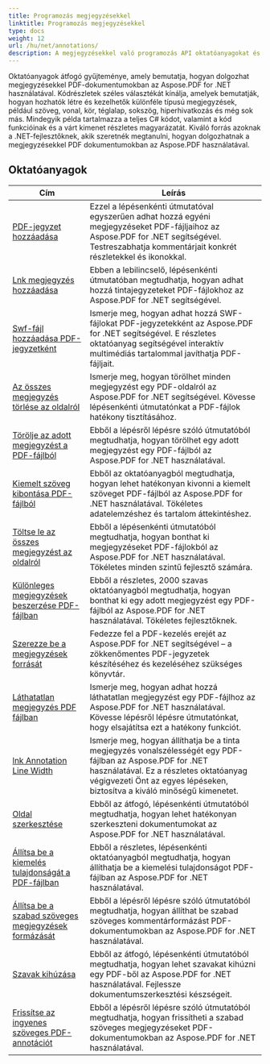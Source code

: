 ```yaml
---
title: Programozás megjegyzésekkel
linktitle: Programozás megjegyzésekkel
type: docs
weight: 12
url: /hu/net/annotations/
description: A megjegyzésekkel való programozás API oktatóanyagokat és Aspose.PDF for .NET kódrészleteit tartalmazza, amelyek magukban foglalják a megjegyzések hozzáadását, a kommentárok törlését, a kommentárinformációk lekérését és még sok mást.
---
```

Oktatóanyagok átfogó gyűjteménye, amely bemutatja, hogyan dolgozhat megjegyzésekkel PDF-dokumentumokban az Aspose.PDF for .NET használatával. Kódrészletek széles választékát kínálja, amelyek bemutatják, hogyan hozhatók létre és kezelhetők különféle típusú megjegyzések, például szöveg, vonal, kör, téglalap, sokszög, hiperhivatkozás és még sok más. Mindegyik példa tartalmazza a teljes C# kódot, valamint a kód funkcióinak és a várt kimenet részletes magyarázatát. Kiváló forrás azoknak a .NET-fejlesztőknek, akik szeretnék megtanulni, hogyan dolgozhatnak a megjegyzésekkel PDF dokumentumokban az Aspose.PDF használatával.

## Oktatóanyagok
| Cím | Leírás |
| --- | --- | 
| [PDF-jegyzet hozzáadása](./addannotation/) | Ezzel a lépésenkénti útmutatóval egyszerűen adhat hozzá egyéni megjegyzéseket PDF-fájljaihoz az Aspose.PDF for .NET segítségével. Testreszabhatja kommentárjait konkrét részletekkel és ikonokkal. |  
| [Lnk megjegyzés hozzáadása](./addlnkannotation/) | Ebben a lebilincselő, lépésenkénti útmutatóban megtudhatja, hogyan adhat hozzá tintajegyzeteket PDF-fájlokhoz az Aspose.PDF for .NET segítségével. |  
| [Swf-fájl hozzáadása PDF-jegyzetként](./addswffileasannotation/) | Ismerje meg, hogyan adhat hozzá SWF-fájlokat PDF-jegyzetekként az Aspose.PDF for .NET segítségével. E részletes oktatóanyag segítségével interaktív multimédiás tartalommal javíthatja PDF-fájljait. |  
| [Az összes megjegyzés törlése az oldalról](./deleteallannotationsfrompage/) | Ismerje meg, hogyan törölhet minden megjegyzést egy PDF-oldalról az Aspose.PDF for .NET segítségével. Kövesse lépésenkénti útmutatónkat a PDF-fájlok hatékony tisztításához. |  
| [Törölje az adott megjegyzést a PDF-fájlból](./deleteparticularannotation/) | Ebből a lépésről lépésre szóló útmutatóból megtudhatja, hogyan törölhet egy adott megjegyzést egy PDF-fájlból az Aspose.PDF for .NET használatával. |  
| [Kiemelt szöveg kibontása PDF-fájlból](./extracthighlightedtext/) | Ebből az oktatóanyagból megtudhatja, hogyan lehet hatékonyan kivonni a kiemelt szöveget PDF-fájlból az Aspose.PDF for .NET használatával. Tökéletes adatelemzéshez és tartalom áttekintéshez. |  
| [Töltse le az összes megjegyzést az oldalról](./getallannotationsfrompage/) | Ebből a lépésenkénti útmutatóból megtudhatja, hogyan bonthat ki megjegyzéseket PDF-fájlokból az Aspose.PDF for .NET használatával. Tökéletes minden szintű fejlesztő számára. |  
| [Különleges megjegyzések beszerzése PDF-fájlban](./getparticularannotation/) | Ebből a részletes, 2000 szavas oktatóanyagból megtudhatja, hogyan bonthat ki egy adott megjegyzést egy PDF-fájlból az Aspose.PDF for .NET használatával. Tökéletes fejlesztőknek.  |  
| [Szerezze be a megjegyzések forrását](./getresourceofannotation/) | Fedezze fel a PDF-kezelés erejét az Aspose.PDF for .NET segítségével – a zökkenőmentes PDF-jegyzetek készítéséhez és kezeléséhez szükséges könyvtár. |  
| [Láthatatlan megjegyzés PDF fájlban](./invisibleannotation/) | Ismerje meg, hogyan adhat hozzá láthatatlan megjegyzést egy PDF-fájlhoz az Aspose.PDF for .NET használatával. Kövesse lépésről lépésre útmutatónkat, hogy elsajátítsa ezt a hatékony funkciót. |  
| [lnk Annotation Line Width](./lnkannotationlinewidth/) | Ismerje meg, hogyan állíthatja be a tinta megjegyzés vonalszélességét egy PDF-fájlban az Aspose.PDF for .NET használatával. Ez a részletes oktatóanyag végigvezeti Önt az egyes lépéseken, biztosítva a kiváló minőségű kimenetet. |  
| [Oldal szerkesztése](./redactpage/) | Ebből az átfogó, lépésenkénti útmutatóból megtudhatja, hogyan lehet hatékonyan szerkeszteni dokumentumokat az Aspose.PDF for .NET használatával. |  
| [Állítsa be a kiemelés tulajdonságát a PDF-fájlban](./setcalloutproperty/) | Ebből a részletes, lépésenkénti oktatóanyagból megtudhatja, hogyan állíthatja be a kiemelési tulajdonságot PDF-fájlban az Aspose.PDF for .NET használatával. |  
| [Állítsa be a szabad szöveges megjegyzések formázását](./setfreetextannotationformatting/) | Ebből a lépésről lépésre szóló útmutatóból megtudhatja, hogyan állíthat be szabad szöveges kommentárformázást PDF-dokumentumokban az Aspose.PDF for .NET használatával. |  
| [Szavak kihúzása](./strikeoutwords/) | Ebből az átfogó, lépésenkénti útmutatóból megtudhatja, hogyan lehet szavakat kihúzni egy PDF-ből az Aspose.PDF for .NET használatával. Fejlessze dokumentumszerkesztési készségeit. |  
| [Frissítse az ingyenes szöveges PDF-annotációt](./updatefreetextannotation/) | Ebből a lépésről lépésre szóló útmutatóból megtudhatja, hogyan frissítheti a szabad szöveges megjegyzéseket PDF-dokumentumokban az Aspose.PDF for .NET használatával. |  